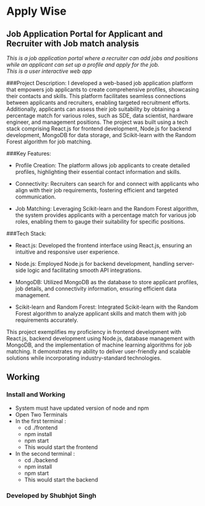 # Apply Wise

## Job Application Portal for Applicant and Recruiter with Job match analysis

*This is a job application portal where a recruiter can add jobs and positions while an applicant can set up a profile and apply for the job.*  
*This is a user interactive web app*  


###Project Description:
I developed a web-based job application platform that empowers job applicants to create comprehensive profiles, showcasing their contacts and skills. This platform facilitates seamless connections between applicants and recruiters, enabling targeted recruitment efforts. Additionally, applicants can assess their job suitability by obtaining a percentage match for various roles, such as SDE, data scientist, hardware engineer, and management positions. The project was built using a tech stack comprising React.js for frontend development, Node.js for backend development, MongoDB for data storage, and Scikit-learn with the Random Forest algorithm for job matching.

###Key Features:
- Profile Creation: The platform allows job applicants to create detailed profiles, highlighting their essential contact information and skills.

- Connectivity: Recruiters can search for and connect with applicants who align with their job requirements, fostering efficient and targeted communication.

- Job Matching: Leveraging Scikit-learn and the Random Forest algorithm, the system provides applicants with a percentage match for various job roles, enabling them to gauge their suitability for specific positions.

###Tech Stack:
- React.js: Developed the frontend interface using React.js, ensuring an intuitive and responsive user experience.

- Node.js: Employed Node.js for backend development, handling server-side logic and facilitating smooth API integrations.

- MongoDB: Utilized MongoDB as the database to store applicant profiles, job details, and connectivity information, ensuring efficient data management.

- Scikit-learn and Random Forest: Integrated Scikit-learn with the Random Forest algorithm to analyze applicant skills and match them with job requirements accurately.

This project exemplifies my proficiency in frontend development with React.js, backend development using Node.js, database management with MongoDB, and the implementation of machine learning algorithms for job matching. It demonstrates my ability to deliver user-friendly and scalable solutions while incorporating industry-standard technologies.


## Working

### Install and Working

* System must have updated version of node and npm
* Open Two Terminals
* In the first terminal :   
    * cd ./frontend
    * npm install
    * npm start
    * This would start the frontend
* In the second terminal : 
    * cd ./backend
    * npm install
    * npm start
    * This would start the backend

### Developed by Shubhjot Singh 
